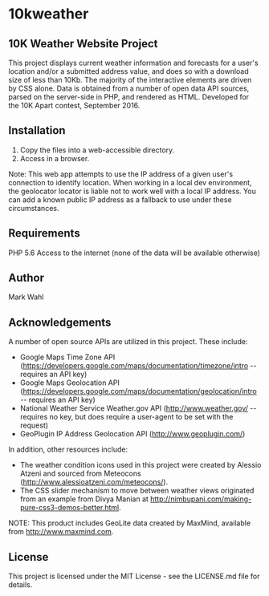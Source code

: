 # 10kweather

## 10K Weather Website Project

This project displays current weather information and forecasts for a user's location and/or a submitted address value, and does so with a download size of less than 10Kb. The majority of the interactive elements are driven by CSS alone. Data is obtained from a number of open data API sources, parsed on the server-side in PHP, and rendered as HTML. Developed for the 10K Apart contest, September 2016.

## Installation

1. Copy the files into a web-accessible directory.
2. Access in a browser.

Note: This web app attempts to use the IP address of a given user's connection to identify location. When working in a local dev environment, the geolocator locator is liable not to work well with a local IP address. You can add a known public IP address as a fallback to use under these circumstances.

## Requirements

PHP 5.6
Access to the internet (none of the data will be available otherwise)

## Author

Mark Wahl

## Acknowledgements

A number of open source APIs are utilized in this project. These include:

* Google Maps Time Zone API (https://developers.google.com/maps/documentation/timezone/intro -- requires an API key)
* Google Maps Geolocation API (https://developers.google.com/maps/documentation/geolocation/intro -- requires an API key)
* National Weather Service Weather.gov API (http://www.weather.gov/ -- requires no key, but does require a user-agent to be set with the request)
* GeoPlugin IP Address Geolocation API (http://www.geoplugin.com/)

In addition, other resources include:

* The weather condition icons used in this project were created by Alessio Atzeni and sourced from Meteocons (http://www.alessioatzeni.com/meteocons/). 
* The CSS slider mechanism to move between weather views originated from an example from Divya Manian at http://nimbupani.com/making-pure-css3-demos-better.html.

NOTE: This product includes GeoLite data created by MaxMind, available from http://www.maxmind.com.

## License

This project is licensed under the MIT License - see the LICENSE.md file for details.
